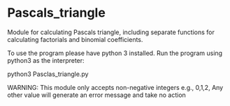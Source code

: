 # Pascals_triangle
Module for calculating Pascals triangle, including separate functions for calculating factorials and binomial coefficients.

To use the program please have python 3 installed.
Run the program using python3 as the interpreter:

python3 Pasclas_triangle.py

WARNING:
This module only accepts non-negative integers e.g., 0,1,2,
Any other value will generate an error message and take no action
